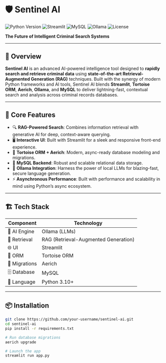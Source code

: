 # 🛡️ Sentinel AI
<p align="left">
  <img src="https://img.shields.io/badge/Python-3.10%2B-blue?logo=python&logoColor=white" alt="Python Version">
  <img src="https://img.shields.io/badge/Streamlit-1.33.0-ff4b4b?logo=streamlit&logoColor=white" alt="Streamlit">
  <img src="https://img.shields.io/badge/MySQL-8.0-blue?logo=mysql&logoColor=white" alt="MySQL">
  <img src="https://img.shields.io/badge/Ollama-LLM-green?logo=openai&logoColor=white" alt="Ollama">
  <img src="https://img.shields.io/badge/License-MIT-lightgrey.svg" alt="License">
</p>

**The Future of Intelligent Criminal Search Systems**

---

## 🚀 Overview

**Sentinel AI** is an advanced AI-powered intelligence tool designed to **rapidly search and retrieve criminal data** using **state-of-the-art Retrieval-Augmented Generation (RAG)** techniques. Built with the synergy of modern Python frameworks and AI tools, Sentinel AI blends **Streamlit**, **Tortoise ORM**, **Aerich**, **Ollama**, and **MySQL** to deliver lightning-fast, contextual search and analysis across criminal records databases.

---

## 🧠 Core Features

- 🔍 **RAG-Powered Search**: Combines information retrieval with generative AI for deep, context-aware querying.
- 🖥️ **Interactive UI**: Built with Streamlit for a sleek and responsive front-end experience.
- 🐢 **Tortoise ORM + Aerich**: Modern, async-ready database modeling and migrations.
- 🐬 **MySQL Backend**: Robust and scalable relational data storage.
- 🤖 **Ollama Integration**: Harness the power of local LLMs for blazing-fast, secure language generation.
- ⚡ **Asynchronous Performance**: Built with performance and scalability in mind using Python’s async ecosystem.

---

## 🏗️ Tech Stack

| Component      | Technology         |
|----------------|--------------------|
| 🧠 AI Engine    | Ollama (LLMs)       |
| 🧪 Retrieval    | RAG (Retrieval-Augmented Generation) |
| 🌐 UI          | Streamlit          |
| 🐢 ORM         | Tortoise ORM       |
| 🔄 Migrations  | Aerich             |
| 🗄️ Database     | MySQL              |
| 🐍 Language    | Python 3.10+        |

---

## 📦 Installation

```bash
git clone https://github.com/your-username/sentinel-ai.git
cd sentinel-ai
pip install -r requirements.txt

# Run database migrations
aerich upgrade

# Launch the app
streamlit run app.py